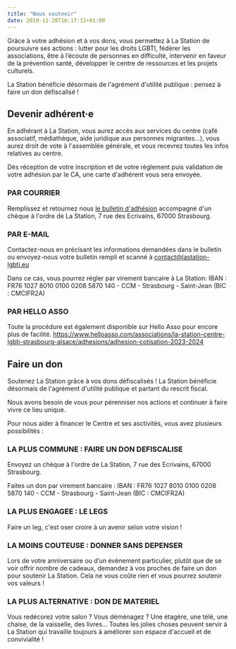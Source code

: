 ```yaml
---
title: "Nous soutenir"
date: 2019-11-28T16:17:11+01:00
---
```


Grâce à votre adhésion et à vos dons, vous permettez à La
Station de poursuivre ses actions : lutter pour les droits LGBTI,
fédérer les associations, être à l’écoute de personnes en
difficulté, intervenir en faveur de la prévention santé,
développer le centre de ressources et les projets culturels.

La Station bénéficie désormais de l'agrément d'utilité
publique : pensez à faire un don défiscalisé !

## Devenir adhérent·e

En adhérant à La Station, vous aurez accès aux services du centre
(café associatif, médiathèque, aide juridique aux personnes migrantes...), vous aurez
droit de vote à l'assemblée générale, et vous recevrez toutes les
infos relatives au centre.

Dès réception de votre inscription et de votre règlement puis
validation de votre adhésion par le CA, une carte d'adhérent vous
sera envoyée.

### PAR COURRIER

Remplissez et retournez nous [le bulletin d'adhésion][bulletin] accompagné
d'un chèque à l'ordre de La Station, 7 rue des Ecrivains, 67000
Strasbourg.

[bulletin]: /documents/adhesion.pdf

### PAR E-MAIL

Contactez-nous en précisant les informations demandées dans le
bulletin ou envoyez-nous votre bulletin rempli et scanné à
<contact@lastation-lgbti.eu>

Dans ce cas, vous pourrez régler par virement bancaire à La
Station: IBAN : FR76 1027 8010 0100 0208 5870 140 - CCM - Strasbourg -
Saint-Jean (BIC : CMCIFR2A)

### PAR HELLO ASSO

Toute la procédure est également disponible sur Hello Asso pour encore plus de facilité.
<https://www.helloasso.com/associations/la-station-centre-lgbti-strasbourg-alsace/adhesions/adhesion-cotisation-2023-2024>

## Faire un don

Soutenez La Station grâce à vos dons défiscalisés ! La Station
bénéficie désormais de l'agrément d'utilité publique et partant
du rescrit fiscal.

Nous avons besoin de vous pour pérenniser nos actions et continuer
à faire vivre ce lieu unique.

Pour nous aider à financer le Centre et ses asctivités, vous avez
plusieurs possibilités :

### LA PLUS COMMUNE : FAIRE UN DON DEFISCALISE

Envoyez un chèque à l'ordre de La Station, 7 rue des Ecrivains,
67000 Strasbourg.

Faites un don par virement bancaire :  IBAN : FR76 1027 8010 0100 0208 5870 140 -
CCM - Strasbourg - Saint-Jean (BIC : CMCIFR2A)

### LA PLUS ENGAGEE : LE LEGS

Faire un leg, c'est oser croire à un avenir selon votre vision !

### LA MOINS COUTEUSE : DONNER SANS DEPENSER

Lors de votre anniversaire ou d’un évènement particulier, plutôt
que de se voir offrir nombre de cadeaux, demandez à vos proches de
faire un don pour soutenir La Station. Cela ne vous coûte rien et
vous pourrez soutenir vos valeurs !

### LA PLUS ALTERNATIVE : DON DE MATERIEL

Vous redécorez votre salon ? Vous déménagez ? Une étagère, une
télé, une chaise, de la vaisselle, des livres... Toutes les jolies
choses peuvent servir à La Station qui travaille toujours à
améliorer son espace d'accueil et de convivialité !
